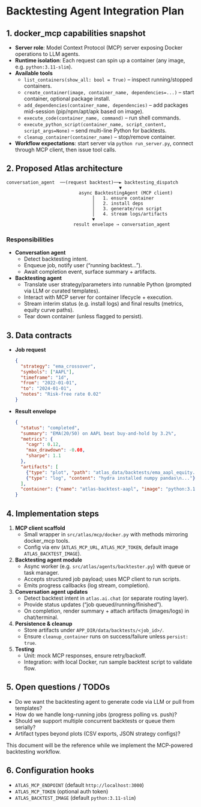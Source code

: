 # Backtesting Agent Integration Plan

## 1. docker_mcp capabilities snapshot
- **Server role**: Model Context Protocol (MCP) server exposing Docker operations to LLM agents.
- **Runtime isolation**: Each request can spin up a container (any image, e.g. `python:3.11-slim`).
- **Available tools**
  - `list_containers(show_all: bool = True)` – inspect running/stopped containers.
  - `create_container(image, container_name, dependencies=...)` – start container, optional package install.
  - `add_dependencies(container_name, dependencies)` – add packages mid-session (pip/npm/apt/apk based on image).
  - `execute_code(container_name, command)` – run shell commands.
  - `execute_python_script(container_name, script_content, script_args=None)` – send multi-line Python for backtests.
  - `cleanup_container(container_name)` – stop/remove container.
- **Workflow expectations**: start server via `python run_server.py`, connect through MCP client, then issue tool calls.

## 2. Proposed Atlas architecture
```
conversation_agent  ──(request backtest)──► backtesting_dispatch
                                          ▼
                           async BacktestingAgent (MCP client)
                                │   1. ensure container
                                │   2. install deps
                                │   3. generate/run script
                                │   4. stream logs/artifacts
                                ▼
                         result envelope → conversation_agent
```

### Responsibilities
- **Conversation agent**
  - Detect backtesting intent.
  - Enqueue job, notify user (“running backtest…”).
  - Await completion event, surface summary + artifacts.
- **Backtesting agent**
  - Translate user strategy/parameters into runnable Python (prompted via LLM or curated templates).
  - Interact with MCP server for container lifecycle + execution.
  - Stream interim status (e.g. install logs) and final results (metrics, equity curve paths).
  - Tear down container (unless flagged to persist).

## 3. Data contracts
- **Job request**
  ```json
  {
    "strategy": "ema_crossover",
    "symbols": ["AAPL"],
    "timeframe": "1d",
    "from": "2022-01-01",
    "to": "2024-01-01",
    "notes": "Risk-free rate 0.02"
  }
  ```
- **Result envelope**
  ```json
  {
    "status": "completed",
    "summary": "EMA(20/50) on AAPL beat buy-and-hold by 3.2%",
    "metrics": {
      "cagr": 0.12,
      "max_drawdown": -0.08,
      "sharpe": 1.1
    },
    "artifacts": [
      {"type": "plot", "path": "atlas_data/backtests/ema_aapl_equity.png"},
      {"type": "log", "content": "hydra installed numpy pandas\n..."}
    ],
    "container": {"name": "atlas-backtest-aapl", "image": "python:3.11"}
  }
  ```

## 4. Implementation steps
1. **MCP client scaffold**
   - Small wrapper in `src/atlas/mcp/docker.py` with methods mirroring docker_mcp tools.
   - Config via env (`ATLAS_MCP_URL`, `ATLAS_MCP_TOKEN`, default image `ATLAS_BACKTEST_IMAGE`).
2. **Backtesting agent module**
   - Async worker (e.g. `src/atlas/agents/backtester.py`) with queue or task manager.
   - Accepts structured job payload; uses MCP client to run scripts.
   - Emits progress callbacks (log stream, completion).
3. **Conversation agent updates**
   - Detect backtest intent in `atlas.ai.chat` (or separate routing layer).
   - Provide status updates (“job queued/running/finished”).
   - On completion, render summary + attach artifacts (images/logs) in chat/terminal.
4. **Persistence & cleanup**
   - Store artifacts under `APP_DIR/data/backtests/<job_id>/`.
   - Ensure `cleanup_container` runs on success/failure unless `persist: true`.
5. **Testing**
   - Unit: mock MCP responses, ensure retry/backoff.
   - Integration: with local Docker, run sample backtest script to validate flow.

## 5. Open questions / TODOs
- Do we want the backtesting agent to generate code via LLM or pull from templates?
- How do we handle long-running jobs (progress polling vs. push)?
- Should we support multiple concurrent backtests or queue them serially?
- Artifact types beyond plots (CSV exports, JSON strategy configs)?

This document will be the reference while we implement the MCP-powered backtesting workflow.

## 6. Configuration hooks
- `ATLAS_MCP_ENDPOINT` (default `http://localhost:3000`)
- `ATLAS_MCP_TOKEN` (optional auth token)
- `ATLAS_BACKTEST_IMAGE` (default `python:3.11-slim`)


